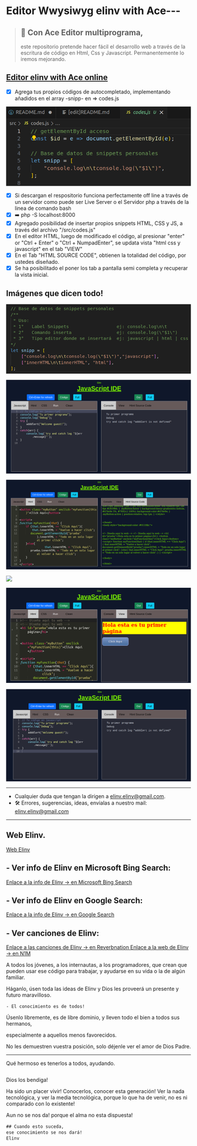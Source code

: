 # Editor Wwysiwyg elinv with Ace---

> ## 📝 Con Ace Editor multiprograma,
> 
> este repositorio pretende hacer fácil
> el desarrollo web
> a través de la escritura
> de código en Html, Css y Javascript.
> Permanentemente lo iremos mejorando.

## [Editor elinv with Ace online](https://elinv.github.io/jsedit/index.html)

* [x] Agrega tus propios códigos de autocompletado, implementando añadidos en el array -snipp- en => codes.js

![codes.js array nombre -snipp-](assets/20240808_123740_editor6.png)

* [x] Si descargan el respositorio funciona perfectamente off line a través de un servidor como puede ser Live Server o el Servidor php a través de la linea de comando bash
* [x] ➡️ php -S localhost:8000
* [x] Agregado posibilidad de insertar propios snippets HTML, CSS y JS, a través del archivo "/src/codes.js"
* [x] En el editor HTML, luego de modificado el código, al presionar "enter" or "Ctrl + Enter" o "Ctrl + NumpadEnter", se updata vista "html css y javascript" en el tab "VIEW"
* [x] En el Tab "HTML SOURCE CODE", obtienen la totalidad del código, por ustedes diseñado.
* [x] Se ha posibilitado el poner los tab a pantalla semi completa y recuperar la vista inicial.

## Imágenes que dicen todo!

> 

![](assets/editor6.png)

![](assets/editor5.png)

![](assets/editor4.png)

![](assets/_editor3.png)

![](assets/editor2.png)

![](assets/editor1.png)

---

* Cualquier duda que tengan la dirigen a [elinv.elinv@gmail.com](mailto:elinv.elinv@gmail.com).
* 🛠️ Errores, sugerencias, ideas, envialas a nuestro mail: [elinv.elinv@gmail.com](mailto:elinv.elinv@gmail.com)

---

## Web Elinv.

<a href="https://elinv.musica.ar" href="_blank">
   Web Elinv
</a>

## - Ver info de Elinv en Microsoft Bing Search:

<a href="https://www.bing.com/search?q=elinv" href="_blank">
   Enlace a la info de Elinv  -> en Microsoft Bing Search
</a>

## - Ver info de Elinv en Google Search:

<a href="https://www.google.com.ar/search?q=elinv" href="_blank">
   Enlace a la info de Elinv  -> en Google Search
</a>

## - Ver canciones de Elinv:

<a href="https://www.reverbnation.com/elinv" href="_blank">
   Enlace a las canciones de Elinv  -> en Reverbnation
</a>

<a href="https://www.n1m.com/elinv/" href="_blank">
   Enlace a la web de Elinv  -> en N1M
</a>

A todos los jóvenes,
a los internautas,
a los programadores,
que crean que pueden usar ese código
para trabajar,
y ayudarse en su vida
o la de algún familiar.

Háganlo,
úsen toda las ideas de Elinv
y Dios les proveerá
un presente y futuro maravilloso.

```
- El conocimiento es de todos!
```

Úsenlo libremente,
es de libre dominio,
y lleven todo el bien
a todos sus hermanos,

especialmente
a aquellos
menos favorecidos.

No les demuestren
vuestra posición,
solo déjenle ver
el amor de Dios Padre.

---

Qué hermoso es tenerlos
a todos,
ayudando.

```

```

Dios los bendiga!

Ha sido un placer vivir!
Conocerlos,
conocer esta generación!
Ver la nada tecnológica,
y ver la media tecnológica,
porque lo que ha de venir,
no es ni comparado
con lo existente!

Aun no se nos da!
porque el alma no esta dispuesta!

```
## Cuando esto suceda,
ese conocimiento se nos dará!
Elinv
```

